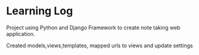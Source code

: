 # Learning Log
Project using Python and Django Framework to create note taking web application.

Created models,views,templates, mapped urls to views and update settings
